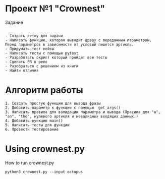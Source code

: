 # Проект №1 "Crownest"

Задание
```

- Создать ветку для задачи
- Написать функцию, которая выводит фразу с переданным параметром. Перед параметров в зависимости от условий пишется артикль.
- Придумать тест кейсы
- Написать тесты с помощью pytest
- Разработать скрипт который пройдет все тесты
- Сделать PR в репо
- Разобраться с решением из книги
- Найти отличия

```

# Алгоритм работы

```
1. Создать простую функцию для вывода фразы
2. Добавить параметр к функции с помощью  get_args()
3. Написать правила для валидации параметра и вывода (Правила для "a", "an", "the", нулевого артикля и невалидных входящих данных.)
4. Добавить функцию main()
5. Написать тесты для функции
6. Провести тестирование

```

# Using crownest.py

How to run crownest.py
```
python3 crownest.py --input octupus

```